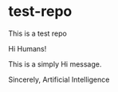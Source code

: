 # test-repo
This is a test repo

Hi Humans!

This is a simply Hi message. 

Sincerely,
Artificial Intelligence
